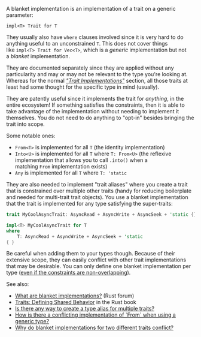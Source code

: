 A blanket implementation is an implementation of a trait on a generic parameter:

```
impl<T> Trait for T

```

They usually also have `where` clauses involved since it is very hard to do anything useful to an unconstrained `T`. This does not cover things like `impl<T> Trait for Vec<T>`, which is a *generic* implementation but not a *blanket* implementation.

They are documented separately since they are applied without any particularity and may or may not be relevant to the type you're looking at. Whereas for the normal [*"Trait Implementations"*](https://doc.rust-lang.org/std/vec/struct.Vec.html#trait-implementations) section, all those traits at least had some thought for the specific type in mind (usually).

They are patently useful since it implements the trait for *anything*, in the entire ecosystem! If something satisfies the constraints, then it is able to take advantage of the implementation without needing to implement it themselves. You do not need to do anything to "opt-in" besides bringing the trait into scope.

Some notable ones:

-   `From<T>` is implemented for all `T` (the identity implementation)
-   `Into<U>` is implemented for all `T` where `T: From<U>` (the reflexive implementation that allows you to call `.into()` when a matching `From` implementation exists)
-   `Any` is implemented for all `T` where `T: 'static`

They are also needed to implement "trait aliases" where you create a trait that is constrained over multiple other traits (handy for reducing boilerplate and needed for multi-trait trait objects). You use a blanket implementation that the trait is implemented for any type satisfying the super-traits:

```rust
trait MyCoolAsyncTrait: AsyncRead + AsyncWrite + AsyncSeek + 'static {}

impl<T> MyCoolAsyncTrait for T
where
    T: AsyncRead + AsyncWrite + AsyncSeek + 'static
{ }

```

Be careful when adding them to your types though. Because of their extensive scope, they can easily conflict with other trait implementations that may be desirable. You can only define one blanket implementation per type ([even if the constraints are non-overlapping](https://stackoverflow.com/questions/40392524/conflicting-trait-implementations-even-though-associated-types-differ)).

See also:

-   [What are blanket implementations?](https://users.rust-lang.org/t/what-are-blanket-implementations/49904) (Rust forum)
-   [Traits: Defining Shared Behavior](https://doc.rust-lang.org/book/ch10-02-traits.html#using-trait-bounds-to-conditionally-implement-methods) in the Rust book
-   [Is there any way to create a type alias for multiple traits?](https://stackoverflow.com/q/26070559/2189130)
-   [How is there a conflicting implementation of \`From\` when using a generic type?](https://stackoverflow.com/q/37347311/2189130)
-   [Why do blanket implementations for two different traits conflict?](https://stackoverflow.com/q/73782573/2189130)